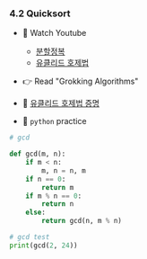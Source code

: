### 4.2 Quicksort

- 🍒 Watch Youtube
    - [분할정복](https://www.youtube.com/watch?v=qDEKiNzAH1U)
    - [유클리드 호제법](https://www.youtube.com/watch?v=rb71JCx6Hb0)
    


- 👉 Read "Grokking Algorithms"


- 🍑 [유클리드 호제법 증명](https://ko.wikipedia.org/wiki/%EC%9C%A0%ED%81%B4%EB%A6%AC%EB%93%9C_%ED%98%B8%EC%A0%9C%EB%B2%95)


- 🐍 `python` practice

```python
# gcd

def gcd(m, n):
    if m < n:
        m, n = n, m
    if n == 0:
        return m
    if m % n == 0:
        return n
    else:
        return gcd(n, m % n)

# gcd test
print(gcd(2, 24))

